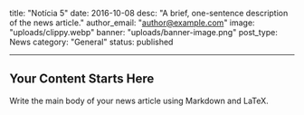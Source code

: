 title: "Notícia 5"
date: 2016-10-08
desc: "A brief, one-sentence description of the news article."
author_email: "author@example.com"
image: "uploads/clippy.webp"
banner: "uploads/banner-image.png"
post_type: News
category: "General" 
status: published

---

## Your Content Starts Here

Write the main body of your news article using Markdown and LaTeX.